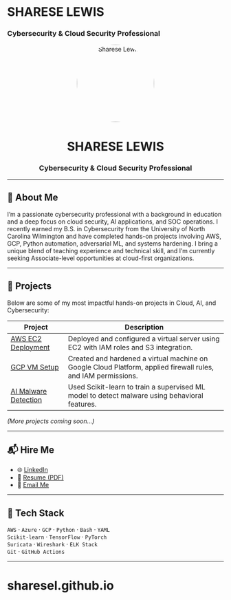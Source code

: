 # SHARESE LEWIS  
### Cybersecurity & Cloud Security Professional  

<p align="center">
  <img src="[My project copy-2]"(https://github.com/user-attachments/assets/7010e3cb-81ef-4e80-9bec-d84af9e1b088) alt="Sharese Lewis" width="180" style="border-radius: 50%;">
</p>

<h1 align="center">SHARESE LEWIS</h1>
<h3 align="center">Cybersecurity & Cloud Security Professional</h3>

---

## 👋 About Me  
I’m a passionate cybersecurity professional with a background in education and a deep focus on cloud security, AI applications, and SOC operations. I recently earned my B.S. in Cybersecurity from the University of North Carolina Wilmington and have completed hands-on projects involving AWS, GCP, Python automation, adversarial ML, and systems hardening. I bring a unique blend of teaching experience and technical skill, and I’m currently seeking Associate-level opportunities at cloud-first organizations.

---

## 💼 Projects  
Below are some of my most impactful hands-on projects in Cloud, AI, and Cybersecurity:

| Project | Description |
|--------|-------------|
| [AWS EC2 Deployment](./projects/aws-ec2) | Deployed and configured a virtual server using EC2 with IAM roles and S3 integration. |
| [GCP VM Setup](./projects/gcp-vm) | Created and hardened a virtual machine on Google Cloud Platform, applied firewall rules, and IAM permissions. |
| [AI Malware Detection](./projects/ai-malware-detection) | Used Scikit-learn to train a supervised ML model to detect malware using behavioral features. |

_(More projects coming soon...)_

---

## 📬 Hire Me  
- 🌐 [LinkedIn](https://www.linkedin.com/in/www.linkedin.com/in/shareselewis)
- 📄 [Resume (PDF)](https://YOUR-RESUME-LINK-HERE)
- 📧 [Email Me](mailto:sharese.tech@gmail.com)

---

## 🔧 Tech Stack  
`AWS` · `Azure` · `GCP` · `Python` · `Bash` · `YAML`  
`Scikit-learn` · `TensorFlow` · `PyTorch`  
`Suricata` · `Wireshark` · `ELK Stack`  
`Git` · `GitHub Actions`

---
# sharesel.github.io
